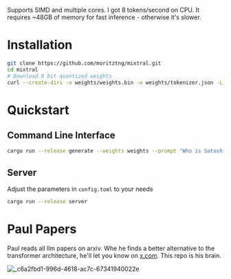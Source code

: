 Supports SIMD and multiple cores. I got 8 tokens/second on CPU. It requires ~48GB of memory for fast inference - otherwise it's slower.

# Installation
```bash
git clone https://github.com/moritztng/mixtral.git
cd mixtral
# Download 8 bit quantized weights
curl --create-dirs -o weights/weights.bin -o weights/tokenizer.json -L https://huggingface.co/moritztng/Mixtral-8x7B-Instruct-v0.1/resolve/main/{weights.bin,tokenizer.json}
```

# Quickstart
## Command Line Interface
```bash
cargo run --release generate --weights weights --prompt "Who is Satoshi Nakamoto?" --length 256 --autostop
```
## Server
Adjust the parameters in `config.toml` to your needs
```bash
cargo run --release server
```

# Paul Papers
Paul reads all llm papers on arxiv. Whe he finds a better alternative to the transformer architecture, he'll let you know on [x.com](https://x.com/paulpapers). This repo is his brain.

![_c6a2fbd1-996d-4618-ac7c-67341940022e](https://github.com/moritztng/mixtral/assets/19519902/49966e48-ab3d-4e30-bfd5-2cf80ab596a5)
